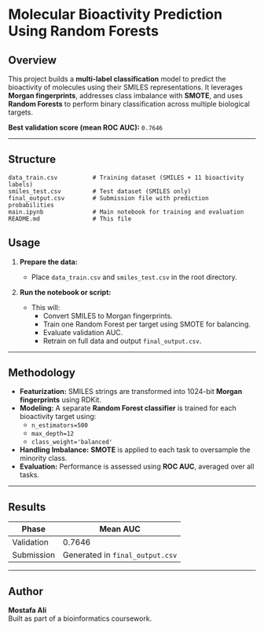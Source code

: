 
#  Molecular Bioactivity Prediction Using Random Forests

## Overview
This project builds a **multi-label classification** model to predict the bioactivity of molecules using their SMILES representations. It leverages **Morgan fingerprints**, addresses class imbalance with **SMOTE**, and uses **Random Forests** to perform binary classification across multiple biological targets.

**Best validation score (mean ROC AUC):** `0.7646`

---

## Structure

```
data_train.csv          # Training dataset (SMILES + 11 bioactivity labels)
smiles_test.csv         # Test dataset (SMILES only)
final_output.csv        # Submission file with prediction probabilities
main.ipynb              # Main notebook for training and evaluation
README.md               # This file
```

## Usage

1. **Prepare the data:**
   - Place `data_train.csv` and `smiles_test.csv` in the root directory.

2. **Run the notebook or script:**
   - This will:
     - Convert SMILES to Morgan fingerprints.
     - Train one Random Forest per target using SMOTE for balancing.
     - Evaluate validation AUC.
     - Retrain on full data and output `final_output.csv`.

---

##  Methodology

- **Featurization:** SMILES strings are transformed into 1024-bit **Morgan fingerprints** using RDKit.
- **Modeling:** A separate **Random Forest classifier** is trained for each bioactivity target using:
  - `n_estimators=500`
  - `max_depth=12`
  - `class_weight='balanced'`
- **Handling Imbalance:** **SMOTE** is applied to each task to oversample the minority class.
- **Evaluation:** Performance is assessed using **ROC AUC**, averaged over all tasks.

---

## Results

| Phase        | Mean AUC |
|--------------|----------|
| Validation   | 0.7646   |
| Submission   | Generated in `final_output.csv` |


---

## Author

**Mostafa Ali**  
Built as part of a bioinformatics coursework.
